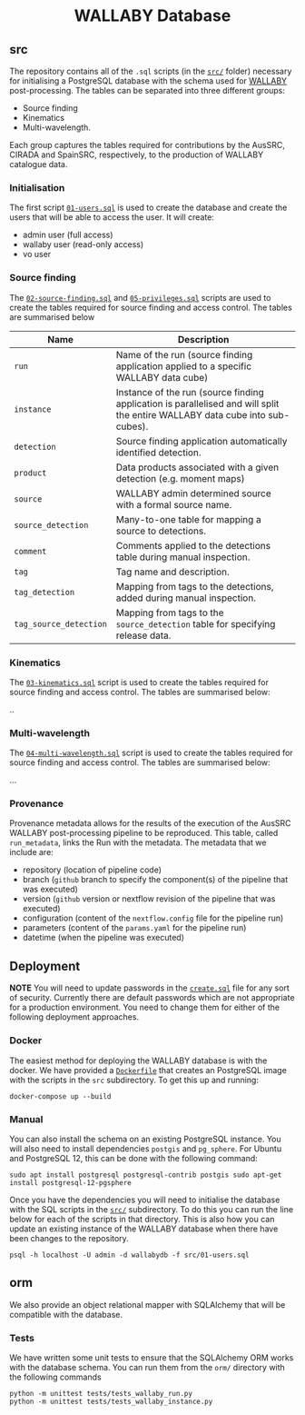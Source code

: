 <h1 align="center">WALLABY Database</h1>

<!-- TODO(austin): build an official image for the WALLABY database -->

## src

The repository contains all of the `.sql` scripts (in the [`src/`](src/) folder) necessary for initialising a PostgreSQL database with the schema used for [WALLABY](https://wallaby-survey.org/) post-processing. The tables can be separated into three different groups:

* Source finding
* Kinematics
* Multi-wavelength.

Each group captures the tables required for contributions by the AusSRC, CIRADA and SpainSRC, respectively, to the production of WALLABY catalogue data. 

### Initialisation

The first script [`01-users.sql`](src/01-users.sql) is used to create the database and create the users that will be able to access the user. It will create:

* admin user (full access)
* wallaby user (read-only access)
* vo user

### Source finding

The [`02-source-finding.sql`](src/02-source-finding.sql) and [`05-privileges.sql`](src/05-privileges.sql) scripts are used to create the tables required for source finding and access control. The tables are summarised below

| Name | Description |
|---|---|
| `run` | Name of the run (source finding application applied to a specific WALLABY data cube) |
| `instance` | Instance of the run (source finding application is parallelised and will split the entire WALLABY data cube into sub-cubes). |
| `detection` | Source finding application automatically identified detection. |
| `product` | Data products associated with a given detection (e.g. moment maps) |
| `source` | WALLABY admin determined source with a formal source name. |
| `source_detection` | Many-to-one table for mapping a source to detections. |
| `comment` | Comments applied to the detections table during manual inspection. |
| `tag` | Tag name and description. |
| `tag_detection` | Mapping from tags to the detections, added during manual inspection. |
| `tag_source_detection` | Mapping from tags to the `source_detection` table for specifying release data. |

### Kinematics

The [`03-kinematics.sql`](src/03-kinematics.sql) script is used to create the tables required for source finding and access control. The tables are summarised below: 

..

### Multi-wavelength

The [`04-multi-wavelength.sql`](src/04-multi-wavelength.sql) script is used to create the tables required for source finding and access control. The tables are summarised below: 

...

### Provenance

Provenance metadata allows for the results of the execution of the AusSRC WALLABY post-processing pipeline to be reproduced. This table, called `run_metadata`, links the Run with the metadata. The metadata that we include are:

* repository (location of pipeline code)
* branch (`github` branch to specify the component(s) of the pipeline that was executed)
* version (`github` version or nextflow revision of the pipeline that was executed)
* configuration (content of the `nextflow.config` file for the pipeline run)
* parameters (content of the `params.yaml` for the pipeline run)
* datetime (when the pipeline was executed)

## Deployment

**NOTE** You will need to update passwords in the [`create.sql`](src/create.sql) file for any sort of security. Currently there are default passwords which are not appropriate for a production environment. You need to change them for either of the following deployment approaches.

### Docker

The easiest method for deploying the WALLABY database is with the docker. We have provided a [`Dockerfile`](Dockerfile) that creates an PostgreSQL image with the scripts in the `src` subdirectory. To get this up and running:

```
docker-compose up --build
```

### Manual

You can also install the schema on an existing PostgreSQL instance. You will also need to install dependencies `postgis` and `pg_sphere`. For Ubuntu and PostgreSQL 12, this can be done with the following command:

```
sudo apt install postgresql postgresql-contrib postgis sudo apt-get install postgresql-12-pgsphere
```

Once you have the dependencies you will need to initialise the database with the SQL scripts in the [`src/`](src/) subdirectory. To do this you can run the line below for each of the scripts in that directory. This is also how you can update an existing instance of the WALLABY database when there have been changes to the repository.

```
psql -h localhost -U admin -d wallabydb -f src/01-users.sql
```

## orm

We also provide an object relational mapper with SQLAlchemy that will be compatible with the database. 

### Tests

We have written some unit tests to ensure that the SQLAlchemy ORM works with the database schema. You can run them from the `orm/` directory with the following commands

```
python -m unittest tests/tests_wallaby_run.py
python -m unittest tests/tests_wallaby_instance.py
```